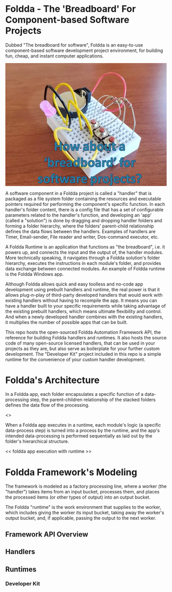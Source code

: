 # Foldda - The 'Breadboard' For Component-based Software Projects

Dubbed "The breadboard for software", Foldda is an easy-to-use component-based software development project environment, for building fun, cheap, and instant computer applications.

<div align="center">
<img src="_Resources/foldda-breadboard.png" width="650" align="center">
</div>

A software component in a Foldda project is called a "handler" that is packaged as a file system folder containing the resources and executable pointers required for performing the component's specific function. In each handler's folder content, there is a config file that has a set of configurable parameters related to the handler's function, and developing an 'app' (called a "solution") is done by dragging and dropping handler folders and forming a folder hierarchy, where the folders' parent-child relationship defines the data flows between the handlers. Examples of handlers are Timer, Email-sender, File reader and writer, Dos-command executor, etc.

A Foldda Runtime is an application that functions as "the breadboard", i.e. it powers up, and connects the input and the output of, the handler modules. More technically speaking, it navigates through a Foldda solution's folder hierarchy, executes the instructions in each module's folder, and provides data exchange between connected modules. An example of Foldda runtime is the Foldda Windows app.

Although Foldda allows quick and easy toolless and no-code app development using prebuilt handlers and runtime, the real power is that it allows plug-n-play of third-party developed handlers that would work with existing handlers without having to recompile the app. It means you can have a handler built to your specific requirements while taking advantage of the existing prebuilt handlers, which means ultimate flexibility and control. And when a newly developed handler combines with the existing handlers, it multiplies the number of possible apps that can be built.

This repo hosts the open-sourced Foldda Automation Framework API, the reference for building Foldda handlers and runtimes. It also hosts the source code of many open-source licensed handlers, that can be used in your projects as they are, but also serve as boilerplate for your further custom development. The "Developer Kit" project included in this repo is a simple runtime for the convenience of your custom handler development.

# Foldda's Architecture

In a Foldda app, each folder encapsulates a specific function of a data-processing step, the parent-children relationship of the stacked folders defines the data flow of the processing.

<<A pic of Foldda program flow>>

When a Foldda app executes in a runtime, each module's logic (a specific data-process step) is turned into a process by the runtime, and the app's intended data-processing is performed sequentially as laid out by the folder's hierarchical structure.

<< foldda app execution with runtime >>

# Foldda Framework's Modeling

The framework is modeled as a factory processing line, where a worker (the "handler") takes items from an input bucket, processes them, and places the processed items (or other types of output) into an output bucket.

The Foldda "runtime" is the work environment that supplies to the worker, which includes giving the worker its input bucket, taking away the worker's output bucket, and, if applicable, passing the output to the next worker.


## Framework API Overview

## Handlers

## Runtimes

### Developer Kit




